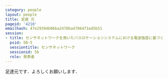 ```yaml
---
category: people
layout: people
title: 足達 元
pageid: '4210'
emailhash: 47e29394b06ba2470ba4786471ed5b51
session:
- title: センサネットワークを用いたバスロケーションシステムにおける電波強度に基づくバス走行区間推定手法の提案
  psid: 5B-5
  sessiontitle: センサネットワーク
  sessionid: 5b
  role: 発表者
---
```

足達元です．よろしくお願いします．